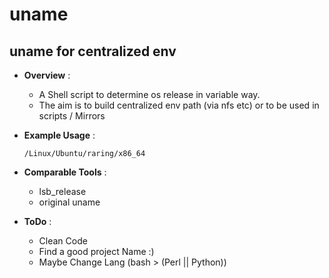 # uname

## uname for centralized env


* **Overview** :
  - A Shell script to determine os release in variable way.
  - The aim is to build centralized env path (via nfs etc) or to be used in scripts / Mirrors

* **Example Usage** :

    `/Linux/Ubuntu/raring/x86_64`

* **Comparable Tools** :
  - lsb_release
  - original uname

* **ToDo** :
  - Clean Code
  - Find a good project Name :)
  - Maybe Change Lang (bash > (Perl || Python))

